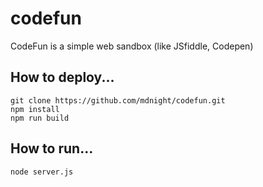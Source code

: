 # codefun
CodeFun is a simple web sandbox (like JSfiddle, Codepen)

## How to deploy...
```
git clone https://github.com/mdnight/codefun.git
npm install
npm run build
```
## How to run...
```
node server.js
```
